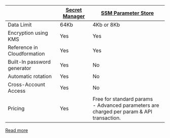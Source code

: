
|                             | [Secret Manager](AWSSecretsManager.md) | [SSM Parameter Store](AWSSystemManager.md)                                                  |
|-----------------------------|----------------------------------------|---------------------------------------------------------------------------------------------|
| Data Limit                  | 64Kb                                   | 4Kb or 8Kb                                                                                  |
| Encryption using KMS        | Yes                                    | Yes                                                                                         |
| Reference in Cloudformation | Yes                                    | Yes                                                                                         |
| Built-In password generator | Yes                                    | No                                                                                          |
| Automatic rotation          | Yes                                    | No                                                                                          |
| Cross-Account Access        | Yes                                    | No                                                                                          |
| Pricing                     | Yes                                    | Free for standard params<br/>- Advanced parameters are charged per param & API transaction. |


[Read more](https://tutorialsdojo.com/aws-secrets-manager-vs-systems-manager-parameter-store/)
